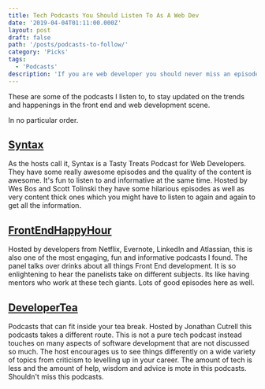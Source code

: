 ```yaml
---
title: Tech Podcasts You Should Listen To As A Web Dev
date: '2019-04-04T01:11:00.000Z'
layout: post
draft: false
path: '/posts/podcasts-to-follow/'
category: 'Picks'
tags:
  - 'Podcasts'
description: 'If you are web developer you should never miss an episode of these awesome tech podcasts'
---
```


These are some of the podcasts I listen to, to stay updated on the trends and happenings in the front end and web development scene.

In no particular order.

## [Syntax](https://syntax.fm)

As the hosts call it, Syntax is a Tasty Treats Podcast for Web Developers. They have some really awesome episodes and the quality of the content is awesome. It's fun to listen to and informative at the same time. Hosted by Wes Bos and Scott Tolinski they have some hilarious episodes as well as very content thick ones which you might have to listen to again and again to get all the information.

## [FrontEndHappyHour](https://frontendhappyhour.com)

Hosted by developers from Netflix, Evernote, LinkedIn and Atlassian, this is also one of the most engaging, fun and informative podcasts I found. The panel talks over drinks about all things Front End development. It is so enlightening to hear the panelists take on different subjects. Its like having mentors who work at these tech giants. Lots of good episodes here as well.

## [DeveloperTea](https://spec.fm/podcasts/developer-tea)

Podcasts that can fit inside your tea break. Hosted by Jonathan Cutrell this podcasts takes a different route. This is not a pure tech podcast instead touches on many aspects of software development that are not discussed so much. The host encourages us to see things differently on a wide variety of topics from criticism to levelling up in your career. The amount of tech is less and the amount of help, wisdom and advice is mote in this podcasts. Shouldn't miss this podcasts.
